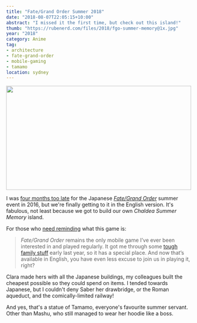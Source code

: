 ```yaml
---
title: "Fate/Grand Order Summer 2018"
date: "2018-08-07T22:05:15+10:00"
abstract: "I missed it the first time, but check out this island!"
thumb: "https://rubenerd.com/files/2018/fgo-summer-memory@1x.jpg"
year: "2018"
category: Anime
tag:
- architecture
- fate-grand-order
- mobile-gaming
- tamamo
location: sydney
---
```

<p><img src="https://rubenerd.com/files/2018/fgo-summer-memory@1x.jpg" srcset="https://rubenerd.com/files/2018/fgo-summer-memory@1x.jpg 1x, https://rubenerd.com/files/2018/fgo-summer-memory@2x.jpg 2x" alt="" style="width:500px; height:281px;" /></p>

I was [four months too late] for the Japanese *[Fate/Grand Order]* summer event in 2016, but we're finally getting to it in the English version. It's fabulous, not least because we got to build our own *Chaldea Summer Memory* island.

For those who [need reminding] what this game is:

> *Fate/Grand Order* remains the only mobile game I’ve ever been interested in and played regularly. It got me through some [tough family stuff] early last year, so it has a special place. And now that’s available in English, you have even less excuse to join us in playing it, right?

Clara made hers with all the Japanese buildings, my colleagues built the cheapest possible so they could spend on items. I tended towards Japanese, but I couldn't deny Saber her drawbridge, or the Roman aqueduct, and the comically-limited railway!

And yes, that's a statue of Tamamo, everyone's favourite summer servant. Other than Mashu, who still managed to wear her hoodie like a boss.

[Fate/Grand Order]: https://fate-go.us/
[summer 2018]: https://fate-go.us/summer2018/
[tough family stuff]: https://rubenerd.com/dad-on-the-mend/
[four months too late]: https://rubenerd.com/fgo-2016-summer-event/
[need reminding]: https://rubenerd.com/fate-grand-valentines/

